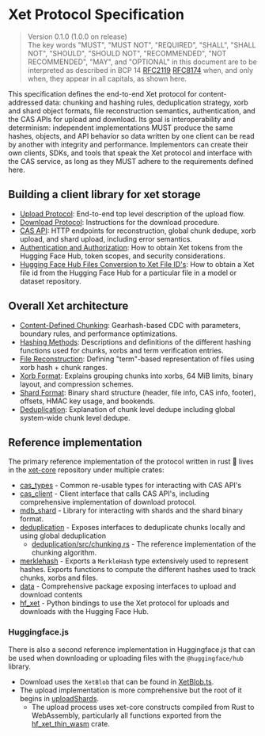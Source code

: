 # Xet Protocol Specification

> Version 0.1.0 (1.0.0 on release)  
> The key words "MUST", "MUST NOT", "REQUIRED", "SHALL", "SHALL NOT", "SHOULD", "SHOULD NOT", "RECOMMENDED", "NOT RECOMMENDED", "MAY", and "OPTIONAL" in this document are to be interpreted as described in BCP 14 [RFC2119](https://www.ietf.org/rfc/rfc2119.txt) [RFC8174](https://www.ietf.org/rfc/rfc8174.txt)
when, and only when, they appear in all capitals, as shown here.

This specification defines the end-to-end Xet protocol for content-addressed data: chunking and hashing rules, deduplication strategy, xorb and shard object formats, file reconstruction semantics, authentication, and the CAS APIs for upload and download.
Its goal is interoperability and determinism: independent implementations MUST produce the same hashes, objects, and API behavior so data written by one client can be read by another with integrity and performance.
Implementors can create their own clients, SDKs, and tools that speak the Xet protocol and interface with the CAS service, as long as they MUST adhere to the requirements defined here.

## Building a client library for xet storage

- [Upload Protocol](./upload-protocol.md): End-to-end top level description of the upload flow.
- [Download Protocol](./download-protocol.md): Instructions for the download procedure.
- [CAS API](./api.md): HTTP endpoints for reconstruction, global chunk dedupe, xorb upload, and shard upload, including error semantics.
- [Authentication and Authorization](./auth.md): How to obtain Xet tokens from the Hugging Face Hub, token scopes, and security considerations.
- [Hugging Face Hub Files Conversion to Xet File ID's](./file-id.md): How to obtain a Xet file id from the Hugging Face Hub for a particular file in a model or dataset repository.

## Overall Xet architecture

- [Content-Defined Chunking](./chunking.md): Gearhash-based CDC with parameters, boundary rules, and performance optimizations.
- [Hashing Methods](./hashing.md): Descriptions and definitions of the different hashing functions used for chunks, xorbs and term verification entries.
- [File Reconstruction](./file-reconstruction.md): Defining "term"-based representation of files using xorb hash + chunk ranges.
- [Xorb Format](./xorb.md): Explains grouping chunks into xorbs, 64 MiB limits, binary layout, and compression schemes.
- [Shard Format](./shard.md): Binary shard structure (header, file info, CAS info, footer), offsets, HMAC key usage, and bookends.
- [Deduplication](./deduplication.md): Explanation of chunk level dedupe including global system-wide chunk level dedupe.

## Reference implementation

The primary reference implementation of the protocol written in rust 🦀 lives in the [xet-core](https://github.com/huggingface/xet-core) repository under multiple crates:

- [cas_types](https://github.com/huggingface/xet-core/tree/main/cas_types) - Common re-usable types for interacting with CAS API's
- [cas_client](https://github.com/huggingface/xet-core/tree/main/cas_client) - Client interface that calls CAS API's, including comprehensive implementation of download protocol.
- [mdb_shard](https://github.com/huggingface/xet-core/tree/main/mdb_shard) - Library for interacting with shards and the shard binary format.
- [deduplication](https://github.com/huggingface/xet-core/tree/main/deduplication) - Exposes interfaces to deduplicate chunks locally and using global deduplication
  - [deduplication/src/chunking.rs](https://github.com/huggingface/xet-core/blob/main/deduplication/src/chunking.rs) - The reference implementation of the chunking algorithm.
- [merklehash](https://github.com/huggingface/xet-core/tree/main/merklehash) - Exports a `MerkleHash` type extensively used to represent hashes. Exports functions to compute the different hashes used to track chunks, xorbs and files.
- [data](https://github.com/huggingface/xet-core/tree/main/data) - Comprehensive package exposing interfaces to upload and download contents
- [hf_xet](https://github.com/huggingface/xet-core/tree/main/hf_xet) - Python bindings to use the Xet protocol for uploads and downloads with the Hugging Face Hub.

### Huggingface.js

There is also a second reference implementation in Huggingface.js that can be used when downloading or uploading files with the `@huggingface/hub` library.

- Download uses the `XetBlob` that can be found in [XetBlob.ts](https://github.com/huggingface/huggingface.js/blob/main/packages/hub/src/utils/XetBlob.ts).
- The upload implementation is more comprehensive but the root of it begins in [uploadShards](https://github.com/huggingface/huggingface.js/blob/main/packages/hub/src/utils/uploadShards.ts).
  - The upload process uses xet-core constructs compiled from Rust to WebAssembly, particularly all functions exported from the [hf_xet_thin_wasm](https://github.com/huggingface/xet-core/tree/main/hf_xet_thin_wasm) crate.
